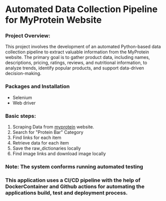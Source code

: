 # Automated Data Collection Pipeline for MyProtein Website


### Project Overview:
This project involves the development of an automated Python-based data collection pipeline to extract valuable information from the MyProtein website. The primary goal is to gather product data, including names, descriptions, pricing, ratings, reviews, and nutritional information, to analyze trends, identify popular products, and support data-driven decision-making.

### Packages and Installation
<ul>
<li>Selenium</li>
<li>Web driver</li>
</ul>

### Basic steps:
<ol>
<li>Scraping Data from <a href="https://www.myprotein.com/">myprotein</a> website.</li>
<li>Search for "Protein Bar" Category</li>
<li>Find links for each item</li>
<li>Retrieve data for each item</li>
<li>Save the raw_dictionaries locally </li>
<li>Find image links and download image locally</li>

</ol>


### <b>Note: The system conforms running automated testing</b>
### This application uses a CI/CD pipeline with the help of DockerContainer and Github actions for automating the applications build, test and deployment process.






